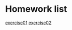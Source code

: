 # Homework list
[exercise01](https://github.com/LEIMIN123/computational_physics_N2015301020179/tree/master/Exercise01)
[exercise02](https://github.com/LEIMIN123/computational_physics_N2015301020179/blob/master/exercise02.md)
